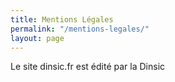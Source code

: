 ```yaml
---
title: Mentions Légales
permalink: "/mentions-legales/"
layout: page
---
```


Le site dinsic.fr est édité par la Dinsic
